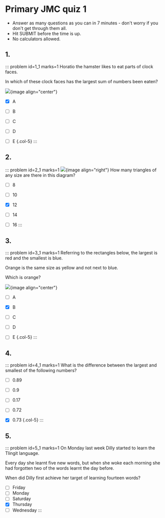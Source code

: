 # Primary JMC quiz 1

* Answer as many questions as you can in 7 minutes - don't worry if you don't get through them all. 
* Hit SUBMIT before the time is up.  
* No calculators allowed.


## 1.	
::: problem id=1_1 marks=1
Horatio the hamster likes to eat parts of clock faces.  

In which of these clock faces has the largest sum of numbers been eaten?  

![](/resources/primary-jmc-2/1-clocks.png){image align="center"} 

* [x] A
* [ ] B
* [ ] C
* [ ] D
* [ ] E
{.col-5}
:::


## 2.
::: problem id=2_1 marks=1
![](/resources/primary-jmc-2/2-triangles.png){image align="right"} 
How many triangles of any size are there in this diagram?

* [ ] 8
* [ ] 10
* [x] 12
* [ ] 14
* [ ] 16
:::


## 3.
::: problem id=3_1 marks=1
Referring to the rectangles below, the largest is red and the smallest is blue.  

Orange is the same size as yellow and not next to blue.  

Which is orange?  

![](/resources/primary-jmc-2/3-rectangles.png){image align="center"} 

* [ ] A
* [x] B
* [ ] C
* [ ] D
* [ ] E
{.col-5}
:::


## 4.
::: problem id=4_1 marks=1
What is the difference between the largest and smallest of the following numbers?  

* [ ] 0.89
* [ ] 0.9
* [ ] 0.17
* [ ] 0.72
* [x] 0.73
{.col-5}
:::


## 5.
::: problem id=5_1 marks=1
On Monday last week Dilly started to learn the Tlingit language.  

Every day she learnt five new words, but when she woke each morning she had forgotten two of the words learnt the day before.  

When did Dilly first achieve her target of learning fourteen words?  

* [ ] Friday
* [ ] Monday
* [ ] Saturday
* [x] Thursday
* [ ] Wednesday
:::